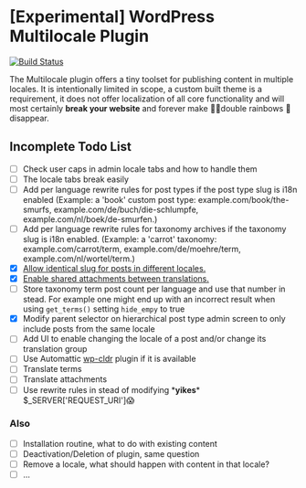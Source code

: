 [Experimental] WordPress Multilocale Plugin
===========================================

[![Build Status](https://travis-ci.org/barryceelen/wp-multilocale.svg?branch=dev)](https://travis-ci.org/barryceelen/wp-multilocale)

The Multilocale plugin offers a tiny toolset for publishing content in multiple locales. It is intentionally limited in scope, a custom built theme is a requirement, it does not offer localization of all core functionality and will most certainly **break your website** and forever make 🌈🌈double rainbows 🚫disappear.

## Incomplete Todo List

- [ ] Check user caps in admin locale tabs and how to handle them
- [ ] The locale tabs break easily
- [ ] Add per language rewrite rules for post types if the post type slug is i18n enabled
  (Example: a 'book' custom post type: example.com/book/the-smurfs, example.com/de/buch/die-schlumpfe, example.com/nl/boek/de-smurfen.)
- [ ] Add per language rewrite rules for taxonomy archives if the taxonomy slug is i18n enabled. (Example: a 'carrot' taxonomy:
  example.com/carrot/term, example.com/de/moehre/term, example.com/nl/wortel/term.)
- [x] [Allow identical slug for posts in different locales.](https://github.com/barryceelen/wp-multilocale-duplicate-slug)
- [x] [Enable shared attachments between translations.](https://github.com/barryceelen/wp-multilocale/commit/1cd45dac3c248ebe8c3b7c44cf2bfc291537bc58)
- [ ] Store taxonomy term post count per language and use that number in stead. For example one might end up with an incorrect result when using `get_terms()` setting `hide_empy` to true
- [x] Modify parent selector on hierarchical post type admin screen to only include posts from the same locale
- [ ] Add UI to enable changing the locale of a post and/or change its translation group
- [ ] Use Automattic [wp-cldr](https://github.com/Automattic/wp-cldr) plugin if it is available
- [ ] Translate terms
- [ ] Translate attachments
- [ ] Use rewrite rules in stead of modifying \***yikes**\* $_SERVER['REQUEST_URI']😱

### Also

- [ ] Installation routine, what to do with existing content
- [ ] Deactivation/Deletion of plugin, same question
- [ ] Remove a locale, what should happen with content in that locale?
- [ ] ...
